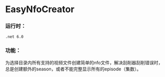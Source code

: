 # EasyNfoCreator

### 运行时：

```
.net 6.0
```



### 功能：

为选择目录内所有支持的视频文件创建简单的nfo文件，解决刮削器刮削错误时，总是创建额外的season，或者不能完整显示所有的episode（集数）。

